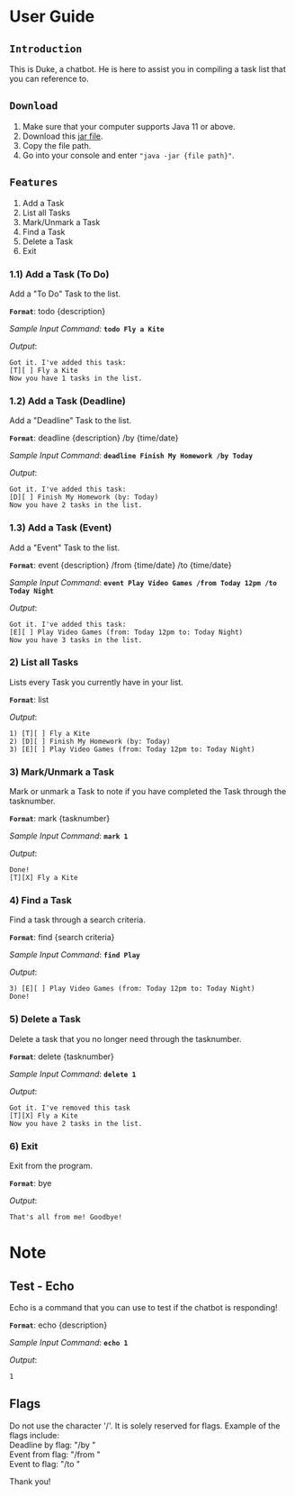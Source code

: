 # User Guide

## `Introduction`

This is Duke, a chatbot. He is here to assist you in compiling a task list that you can reference to.

## `Download`

1) Make sure that your computer supports Java 11 or above.  
2) Download this [jar file](https://github.com/geraldkoh4/ip/releases/download/A-Release/Duke.jar).  
3) Copy the file path.  
4) Go into your console and enter `"java -jar {file path}"`.   

## `Features` 

1) Add a Task  
2) List all Tasks  
3) Mark/Unmark a Task  
4) Find a Task  
5) Delete a Task  
6) Exit  

### 1.1) Add a Task (To Do)

Add a "To Do" Task to the list. 

**`Format`**: todo {description} 

*Sample Input Command*: **`todo Fly a Kite`**

*Output*:
```
Got it. I've added this task:
[T][ ] Fly a Kite
Now you have 1 tasks in the list.
```

### 1.2) Add a Task (Deadline)

Add a "Deadline" Task to the list.

**`Format`**: deadline {description} /by {time/date}

*Sample Input Command*: **`deadline Finish My Homework /by Today`**

*Output*:
```
Got it. I've added this task:
[D][ ] Finish My Homework (by: Today)
Now you have 2 tasks in the list.
```

### 1.3) Add a Task (Event)

Add a "Event" Task to the list.

**`Format`**: event {description} /from {time/date} /to {time/date}

*Sample Input Command*: **`event Play Video Games /from Today 12pm /to Today Night`**

*Output*:
```
Got it. I've added this task:
[E][ ] Play Video Games (from: Today 12pm to: Today Night)
Now you have 3 tasks in the list.
```

### 2) List all Tasks

Lists every Task you currently have in your list.

**`Format`**: list

*Output*:
```
1) [T][ ] Fly a Kite
2) [D][ ] Finish My Homework (by: Today)
3) [E][ ] Play Video Games (from: Today 12pm to: Today Night)
```

### 3) Mark/Unmark a Task

Mark or unmark a Task to note if you have completed the Task through the tasknumber.

**`Format`**: mark {tasknumber}

*Sample Input Command*: **`mark 1`**

*Output*:
```
Done!
[T][X] Fly a Kite
```

### 4) Find a Task

Find a task through a search criteria.

**`Format`**: find {search criteria}

*Sample Input Command*: **`find Play`**

*Output*:
```
3) [E][ ] Play Video Games (from: Today 12pm to: Today Night)
Done!
```

### 5) Delete a Task

Delete a task that you no longer need through the tasknumber.

**`Format`**: delete {tasknumber}

*Sample Input Command*: **`delete 1`**

*Output*:
```
Got it. I've removed this task
[T][X] Fly a Kite
Now you have 2 tasks in the list.
```

### 6) Exit

Exit from the program.

**`Format`**: bye

*Output*:
```
That's all from me! Goodbye!
```

# Note

## Test - Echo

Echo is a command that you can use to test if the chatbot is responding!

**`Format`**: echo {description}

*Sample Input Command*: **`echo 1`**

*Output*:
```
1
```

## Flags

Do not use the character '/'. It is solely reserved for flags.
Example of the flags include:  
Deadline by flag: "/by "  
Event from flag: "/from "  
Event to flag: "/to "  

Thank you!

